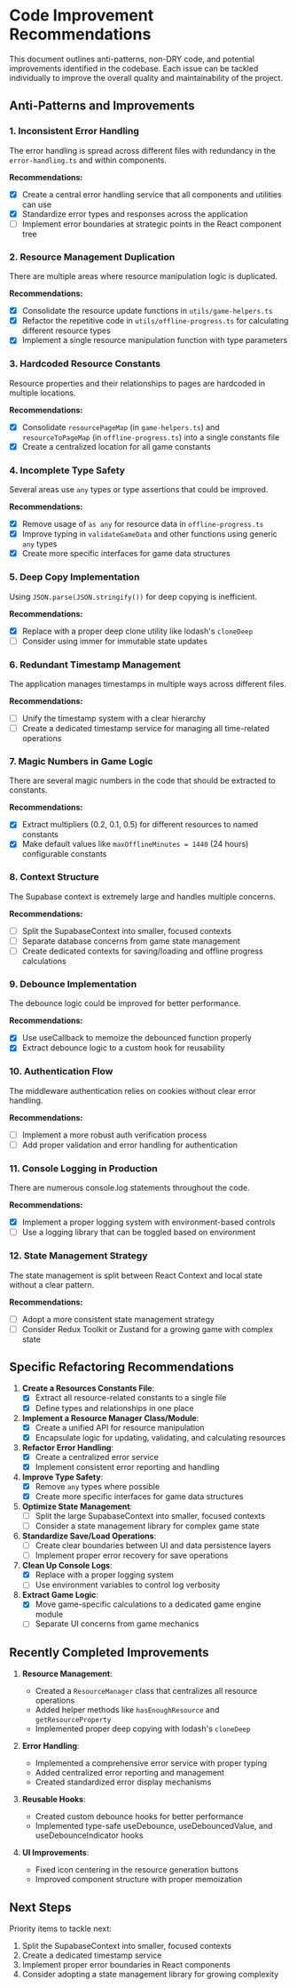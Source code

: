 # Code Improvement Recommendations

This document outlines anti-patterns, non-DRY code, and potential improvements identified in the codebase. Each issue can be tackled individually to improve the overall quality and maintainability of the project.

## Anti-Patterns and Improvements

### 1. Inconsistent Error Handling

The error handling is spread across different files with redundancy in the `error-handling.ts` and within components.

**Recommendations:**
- [x] Create a central error handling service that all components and utilities can use
- [x] Standardize error types and responses across the application
- [ ] Implement error boundaries at strategic points in the React component tree

### 2. Resource Management Duplication

There are multiple areas where resource manipulation logic is duplicated.

**Recommendations:**
- [x] Consolidate the resource update functions in `utils/game-helpers.ts`
- [x] Refactor the repetitive code in `utils/offline-progress.ts` for calculating different resource types
- [x] Implement a single resource manipulation function with type parameters

### 3. Hardcoded Resource Constants

Resource properties and their relationships to pages are hardcoded in multiple locations.

**Recommendations:**
- [x] Consolidate `resourcePageMap` (in `game-helpers.ts`) and `resourceToPageMap` (in `offline-progress.ts`) into a single constants file
- [x] Create a centralized location for all game constants

### 4. Incomplete Type Safety

Several areas use `any` types or type assertions that could be improved.

**Recommendations:**
- [x] Remove usage of `as any` for resource data in `offline-progress.ts`
- [x] Improve typing in `validateGameData` and other functions using generic `any` types
- [x] Create more specific interfaces for game data structures

### 5. Deep Copy Implementation

Using `JSON.parse(JSON.stringify())` for deep copying is inefficient.

**Recommendations:**
- [x] Replace with a proper deep clone utility like lodash's `cloneDeep` 
- [ ] Consider using immer for immutable state updates

### 6. Redundant Timestamp Management

The application manages timestamps in multiple ways across different files.

**Recommendations:**
- [ ] Unify the timestamp system with a clear hierarchy
- [ ] Create a dedicated timestamp service for managing all time-related operations

### 7. Magic Numbers in Game Logic

There are several magic numbers in the code that should be extracted to constants.

**Recommendations:**
- [x] Extract multipliers (0.2, 0.1, 0.5) for different resources to named constants
- [x] Make default values like `maxOfflineMinutes = 1440` (24 hours) configurable constants

### 8. Context Structure

The Supabase context is extremely large and handles multiple concerns.

**Recommendations:**
- [ ] Split the SupabaseContext into smaller, focused contexts
- [ ] Separate database concerns from game state management
- [ ] Create dedicated contexts for saving/loading and offline progress calculations

### 9. Debounce Implementation

The debounce logic could be improved for better performance.

**Recommendations:**
- [x] Use useCallback to memoize the debounced function properly
- [x] Extract debounce logic to a custom hook for reusability

### 10. Authentication Flow

The middleware authentication relies on cookies without clear error handling.

**Recommendations:**
- [ ] Implement a more robust auth verification process
- [ ] Add proper validation and error handling for authentication

### 11. Console Logging in Production

There are numerous console.log statements throughout the code.

**Recommendations:**
- [x] Implement a proper logging system with environment-based controls
- [ ] Use a logging library that can be toggled based on environment

### 12. State Management Strategy

The state management is split between React Context and local state without a clear pattern.

**Recommendations:**
- [ ] Adopt a more consistent state management strategy
- [ ] Consider Redux Toolkit or Zustand for a growing game with complex state

## Specific Refactoring Recommendations

1. **Create a Resources Constants File**:
   - [x] Extract all resource-related constants to a single file
   - [x] Define types and relationships in one place

2. **Implement a Resource Manager Class/Module**:
   - [x] Create a unified API for resource manipulation
   - [x] Encapsulate logic for updating, validating, and calculating resources

3. **Refactor Error Handling**:
   - [x] Create a centralized error service
   - [x] Implement consistent error reporting and handling

4. **Improve Type Safety**:
   - [x] Remove `any` types where possible
   - [x] Create more specific interfaces for game data structures

5. **Optimize State Management**:
   - [ ] Split the large SupabaseContext into smaller, focused contexts
   - [ ] Consider a state management library for complex game state

6. **Standardize Save/Load Operations**:
   - [ ] Create clear boundaries between UI and data persistence layers
   - [ ] Implement proper error recovery for save operations

7. **Clean Up Console Logs**:
   - [x] Replace with a proper logging system
   - [ ] Use environment variables to control log verbosity

8. **Extract Game Logic**:
   - [x] Move game-specific calculations to a dedicated game engine module
   - [ ] Separate UI concerns from game mechanics 

## Recently Completed Improvements

1. **Resource Management**:
   - Created a `ResourceManager` class that centralizes all resource operations
   - Added helper methods like `hasEnoughResource` and `getResourceProperty`
   - Implemented proper deep copying with lodash's `cloneDeep`

2. **Error Handling**:
   - Implemented a comprehensive error service with proper typing
   - Added centralized error reporting and management
   - Created standardized error display mechanisms

3. **Reusable Hooks**:
   - Created custom debounce hooks for better performance
   - Implemented type-safe useDebounce, useDebouncedValue, and useDebounceIndicator hooks

4. **UI Improvements**:
   - Fixed icon centering in the resource generation buttons
   - Improved component structure with proper memoization

## Next Steps

Priority items to tackle next:

1. Split the SupabaseContext into smaller, focused contexts
2. Create a dedicated timestamp service
3. Implement proper error boundaries in React components
4. Consider adopting a state management library for growing complexity 